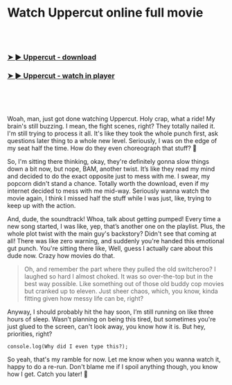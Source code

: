 <h1>Watch Uppercut online full movie</h1>


<br><br>

<h3><a href="https://Alexs-premamimex1987.github.io/wzojusnlul/">➤ ► Uppercut - download</a></h3> 
<h3><a href="https://Alexs-premamimex1987.github.io/wzojusnlul/">➤ ► Uppercut - watch in player</a></h3>


<br><br><br>


Woah, man, just got done watching Uppercut. Holy crap, what a ride! My brain's still buzzing. I mean, the fight scenes, right? They totally nailed it. I'm still trying to process it all. It's like they took the whole punch first, ask questions later thing to a whole new level. Seriously, I was on the edge of my seat half the time. How do they even choreograph that stuff? 🤯

So, I'm sitting there thinking, okay, they're definitely gonna slow things down a bit now, but nope, BAM, another twist. It’s like they read my mind and decided to do the exact opposite just to mess with me. I swear, my popcorn didn't stand a chance. Totally worth the download, even if my internet decided to mess with me mid-way. Seriously wanna watch the movie again, I think I missed half the stuff while I was just, like, trying to keep up with the action.

And, dude, the soundtrack! Whoa, talk about getting pumped! Every time a new song started, I was like, yep, that’s another one on the playlist. Plus, the whole plot twist with the main guy's backstory? Didn't see that coming at all! There was like zero warning, and suddenly you're handed this emotional gut punch. You're sitting there like, Well, guess I actually care about this dude now. Crazy how movies do that.

> Oh, and remember the part where they pulled the old switcheroo? I laughed so hard I almost choked. It was so over-the-top but in the best way possible. Like something out of those old buddy cop movies but cranked up to eleven. Just sheer chaos, which, you know, kinda fitting given how messy life can be, right?

Anyway, I should probably hit the hay soon, I’m still running on like three hours of sleep. Wasn’t planning on being this tired, but sometimes you're just glued to the screen, can't look away, you know how it is. But hey, priorities, right? 

`console.log(Why did I even type this?);`

So yeah, that's my ramble for now. Let me know when you wanna watch it, happy to do a re-run. Don't blame me if I spoil anything though, you know how I get. Catch you later! 🤙
